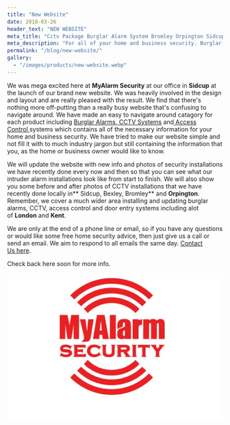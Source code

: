 ```yaml
---
title: "New Website"
date: 2018-03-26
header_text: "NEW WEBSITE"
meta_title: "Cctv Package Burglar Alarm System Bromley Orpington Sidcup - My Alarm Security"
meta_description: "For all of your home and business security. Burglar Alarm Servicing, Burglar Alarm Installation, Alarm Battery and CCTV. Call 020 8302 4065 or email us."
permalink: "/blog/new-website/"
gallery:
  - "/images/products/new-website.webp"
---
```


We was mega excited here at **MyAlarm Security** at our office in **Sidcup** at the launch of our brand new website. We was heavily involved in the design and layout and are really pleased with the result. We find that there\'s nothing more off-putting than a really busy website that\'s confusing to navigate around. We have made an easy to navigate around catagory for each product including [Burglar Alarms](/categories/burglar-alarms/),[ CCTV Systems](/categories/cctv/) and[ Access Control ](/categories/access-control/)systems which contains all of the necessary information for your home and business security. We have tried to make our website simple and not fill it with to much industry jargon but still containing the information that you, as the home or business owner would like to know.

We will update the website with new info and photos of security installations we have recently done every now and then so that you can see what our intruder alarm installations look like from start to finish. We will also show you some before and after photos of CCTV installations that we have recently done locally in** Sidcup, Bexley, Bromley** and **Orpington**. Remember, we cover a much wider area installing and updating burglar alarms, CCTV, access control and door entry systems including alot of **London** and **Kent**.

We are only at the end of a phone line or email, so if you have any questions or would like some free home security advice, then just give us a call or send an email. We aim to respond to all emails the same day. [Contact Us here](/contact/).

Check back here soon for more info.

![New Website](/images/news/news-new-website-mvca78iutycbvtb1demc.jpg)
